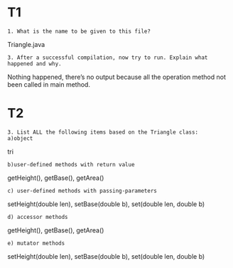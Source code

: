 # T1
    1. What is the name to be given to this file? 
Triangle.java  

    3. After a successful compilation, now try to run. Explain what happened and why.
Nothing happened, there’s no output because all the operation method not been called in main method.

# T2 
    3. List ALL the following items based on the Triangle class:
    a)object
tri  

    b)user-defined methods with return value
getHeight(), getBase(), getArea()  

    c) user-defined methods with passing-parameters 
setHeight(double len), setBase(double b), set(double len, double b)  

    d) accessor methods
getHeight(), getBase(), getArea()  

    e) mutator methods
setHeight(double len), setBase(double b), set(double len, double b)


